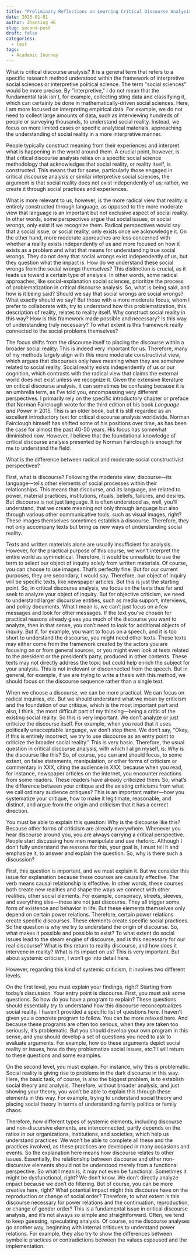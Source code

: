 ```yaml
---
title: "Preliminary Reflections on Learning Critical Discourse Analysis"
date: 2025-01-01
author: Zhenting HE
slug: second-post
draft: false
categories:
  - test
tags:
  - Academic Journey
---
```


What is critical discourse analysis? It is a general term that refers to a specific research method understood within the framework of interpretive social sciences or interpretive political science. The term "social sciences" would be more precise. By "interpretive," I do not mean that the fundamental task isn't, for example, collecting sting data and classifying it, which can certainly be done in mathematically-driven social sciences. Here, I am more focused on interpreting empirical data. For example, we do not need to collect large amounts of data, such as interviewing hundreds of people or surveying thousands, to understand social reality. Instead, we focus on more limited cases or specific analytical materials, approaching the understanding of social reality in a more interpretive manner.

People typically construct meaning from their experiences and interpret what is happening in the world around them. A crucial point, however, is that critical discourse analysis relies on a specific social science methodology that acknowledges that social reality, or reality itself, is constructed. This means that for some, particularly those engaged in critical discourse analysis or similar interpretive social sciences, the argument is that social reality does not exist independently of us; rather, we create it through social practices and experiences.

What is more relevant to us, however, is the more radical view that reality is entirely constructed through language, as opposed to the more moderate view that language is an important but not exclusive aspect of social reality. In other words, some perspectives argue that social issues, or social wrongs, only exist if we recognize them. Radical perspectives would say that a social issue, or social reality, only exists once we acknowledge it. On the other hand, more moderate approaches are less concerned with whether a reality exists independently of us and more focused on how it exists as a problem and what that means for understanding true social wrongs. They do not deny that social wrongs exist independently of us, but they question what the impact is. How do we understand these social wrongs from the social wrongs themselves? This distinction is crucial, as it leads us toward a certain type of analysis. In other words, some radical approaches, like social-explanation social sciences, prioritize the process of problematization in critical discourse analysis. So, what is being said, and how is it being said? Should we say that social wrongs are social wrongs? What exactly should we say? But those with a more moderate focus, whom I prefer to collaborate with, try to understand how this problematization, this description of reality, relates to reality itself. Why construct social reality in this way? How is this framework made possible and necessary? Is this way of understanding truly necessary? To what extent is this framework really connected to the social problems themselves?

The focus shifts from the discourse itself to placing the discourse within a broader social reality. This is indeed very important for us. Therefore, many of my methods largely align with this more moderate constructivist view, which argues that discourses only have meaning when they are somehow related to social reality. Social reality exists independently of us or our cognition, which contrasts with the radical view that claims the external world does not exist unless we recognize it. Given the extensive literature on critical discourse analysis, it can sometimes be confusing because it is an umbrella term, as I’ve told you, encompassing very different perspectives. I primarily rely on the specific introductory chapter or preface that Norman Fairclough wrote for the third edition of his book *Language and Power* in 2015. This is an older book, but it is still regarded as an excellent introductory text for critical discourse analysis worldwide. Norman Fairclough himself has shifted some of his positions over time, as has been the case for almost the past 40-50 years. His focus has somewhat diminished now. However, I believe that the foundational knowledge of critical discourse analysis presented by Norman Fairclough is enough for me to understand the field.

What is the difference between radical and moderate social constructivist perspectives?

First, what is discourse? Following the moderate view, discourse—its language—tells other elements of social processes within their relationships. This means that discourse, and its language, are related to power, material practices, institutions, rituals, beliefs, failures, and desires. But discourse is not just language. It is often understood as, well, you’ll understand, that we create meaning not only through language but also through various other communicative tools, such as visual images, right? These images themselves sometimes establish a discourse. Therefore, they not only accompany texts but bring us new ways of understanding social reality.

Texts and written materials alone are usually insufficient for analysis. However, for the practical purpose of this course, we won’t interpret the entire world as symmetrical. Therefore, it would be unrealistic to use the term to select our object of inquiry solely from written materials. Of course, you can choose to use images. That’s perfectly fine. But for our current purposes, they are secondary, I would say. Therefore, our object of inquiry will be specific texts, like newspaper articles. But this is just the starting point. So, in critical discourse analysis, we focus on the texts thus far and seek to analyze your object of inquiry. But for objective criticism, we need to understand larger discursive entities, such as media support, interviews, and policy documents. What I mean is, we can’t just focus on a few messages and look for other messages. If the text you’ve chosen for practical reasons already gives you much of the discourse you want to analyze, then in that sense, you don’t need to look for additional objects of inquiry. But if, for example, you want to focus on a speech, and it is too short to understand the discourse, you might need other texts. These texts may either come from the framework created by the actors you are focusing on or from general sources, or you might even look at texts related to the president or the president’s party, produced in other contexts. These texts may not directly address the topic but could help enrich the subject for your analysis. This is not irrelevant or disconnected from the speech. But in general, for example, if we are trying to write a thesis with this method, we should focus on the discourse sequence rather than a single text.

When we choose a discourse, we can be more practical. We can focus on radical inquiries, etc. But we should understand what we mean by criticism and the foundation of our critique, which is the most important part and also, I think, the most difficult part of my thinking—being a critic of the existing social reality. So this is very important. We don’t analyze or just criticize the discourse itself. For example, when you read that it uses politically unacceptable language, we don’t stop there. We don’t say, “Okay, if this is entirely incorrect, we try to use discourse as an entry point to criticize the broader social reality.” This is very basic. Therefore, the usual question in critical discourse analysis, with which I align myself, is: Why is the discourse like this? So, of course, you can and should focus, to some extent, on false statements, manipulation, or other forms of criticism or commentary in XXX, citing the audience in XXX, because when you read, for instance, newspaper articles on the internet, you encounter reactions from some readers. These readers have already criticized them. So, what’s the difference between your critique and the existing criticisms from what we call ordinary audience critiques? This is an important matter—how you systematize your critique, how to make it legitimate, reasonable, and distinct, and argue from the origin and criticism that it has a correct direction.

You must be able to explain this question: Why is the discourse like this? Because other forms of criticism are already everywhere. Whenever you hear discourse around you, you are always carrying a critical perspective. People start discussing how men manipulate and use rhetoric. Although I don’t fully understand the reasons for this, your goal is, I must tell it and emphasize it, to answer and explain the question. So, why is there such a discussion?

First, this question is important, and we must explain it. But we consider this issue for explanation because these courses are causally effective. The verb means causal relationship is effective. In other words, these courses both create new realities and shape the ways we connect with other realities, other social elements. For example, conspiracy, streets, sleeves, and everything else—these are not just discourse. They all trigger some form of existence and behavior in life. But these elements themselves only depend on certain power relations. Therefore, certain power relations create specific discourses. These elements create specific social practices. So the question is why we try to understand the origin of discourse. So, what makes it possible and possible to exist? To what extent do social issues lead to the steam engine of discourse, and is this necessary for our real discourse? What is this return to reality discourse, and how does it intervene in reality? What is its impact on us? This is very important. But about systemic criticism, I won’t go into detail here.

However, regarding this kind of systemic criticism, it involves two different levels.

On the first level, you must explain your findings, right? Starting from today’s discussion. Your entry point is discourse. First, you must ask some questions. So how do you have a program to explain? These questions should essentially try to understand how this discourse reconceptualizes social reality. I haven’t provided a specific list of questions here. I haven’t given you a concrete program to follow. You can be more relaxed here. And because these programs are often too serious, when they are taken too seriously, it’s problematic. But you should develop your own program in this sense, and you should develop a set of questions you need to ask to evaluate arguments. For example, how do these arguments depict social reality or issues, how do they problematize social issues, etc.? I will return to these questions and some examples.

On the second level, you must explain. For instance, why this is problematic. Social reality is giving rise to problems in the dark discourse in this way. Here, the basic task, of course, is also the biggest problem, is to establish social theory and analysis. Therefore, without broader analysis, and just showing your theory, you won’t be able to explain this through these elements in this way. For example, trying to understand social theory and placing social theory in terms of understanding family politics or family chaos.

Therefore, how different types of systemic elements, including discourse and non-discursive elements, are interconnected, partly depends on the ratios in our organizations, institutions, and societies, which help us understand practices. We won’t be able to complete all these and the practices involved, as these practices are developed in many occasions and events. So the explanation here means how discourse relates to other issues. Essentially, the relationship between discourse and other non-discursive elements should not be understood merely from a functional perspective. So what I mean is, it may not even be functional. Sometimes it might be dysfunctional, right? We don’t know. We don’t directly analyze impact because we don’t do filtering. But of course, you can be more creative here, right? What potential impact might this discourse have on the reproduction or change of social order? Therefore, to what extent is this discourse necessary for power relations and the continuation, reproduction, or change of gender order? This is a fundamental issue in critical discourse analysis, and it’s not always so simple and straightforward. Often, we tend to keep guessing, speculating analysis. Of course, some discourse analyses go another way, beginning with internal critiques to understand power relations. For example, they also try to show the differences between symbolic practices or contradictions between the values espoused and the implementation.
